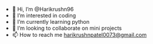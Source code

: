 - 👋 Hi, I’m @Harikrushn96
- 👀 I’m interested in coding
- 🌱 I’m currently learning python
- 💞️ I’m looking to collaborate on mini projects
- 📫 How to reach me harikrushnpatel0073@gmail.com

<!---
Harikrushn96/Harikrushn96 is a ✨ special ✨ repository because its `README.md` (this file) appears on your GitHub profile.
You can click the Preview link to take a look at your changes.
--->
